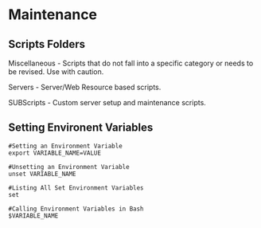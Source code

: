 # Maintenance
 
## Scripts Folders
Miscellaneous - Scripts that do not fall into a specific category or needs to be revised. Use with caution.

Servers - Server/Web Resource based scripts.

SUBScripts - Custom server setup and maintenance scripts.

## Setting Environent Variables
```
#Setting an Environment Variable
export VARIABLE_NAME=VALUE

#Unsetting an Environment Variable
unset VARIABLE_NAME

#Listing All Set Environment Variables
set

#Calling Environment Variables in Bash
$VARIABLE_NAME
```